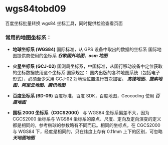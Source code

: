 # wgs84tobd09

百度坐标批量转换 wgs84 坐标工具，同时提供检验查看页面

### 常用的地图坐标系：

- **地球坐标系 (WGS84)**
  国际标准，从 GPS 设备中取出的数据的坐标系
  国际地图提供商使用的坐标系
  **_谷歌国外地图、osm 地图_**

- **火星坐标系 (GCJ-02)**
  国测局坐标系，中国标准，从国行移动设备中定位获取的坐标数据使用这个坐标系
  国家规定： 国内出版的各种地图系统（包括电子形式），必须至少采用 GCJ-02 对地理位置进行首次加密。
  **_高德地图、搜索地图、阿里云地图、腾讯地图_**

- **百度坐标系 (BD-09)**
  百度标准，百度 SDK，百度地图，Geocoding 使用
  **_百度地图_**

- **国标 2000 坐标系（CGCS2000）**
  与 WGS84 坐标系偏差不大，因为 CGCS2000 坐标系与 WGS84 坐标系的原点、尺度、定向及定向演变的定义都是相同的，参考椭球的参数略有不同而已。相同的坐标点，在 CGCS2000 与 WGS84 下，经度是相同的，只在纬度上存有 0.11mm 上下的区别，可忽略
  **_天地图地图_**
